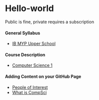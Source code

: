 # Hello-world
Public is fine, private requires a subscription

#### General Syllabus
* [IB MYP Upper School](https://github.com/MahmoudBadi/Hello-world/blob/master/syllabus.md)

#### Course Description
* [Computer Science 1](https://shawnwegs.github.io/Starting-Class/course-descriptions/IB-MYP-CP-CompSci)
#### Adding Content on your GitHub Page
* [People of Interest](https://github.com/MahmoudBadi/Hello-world/blob/master/PeopleofInterest.md)
* [What is CompSci](https://github.com/MahmoudBadi/Hello-world/blob/master/WhatisCompSci.md)
